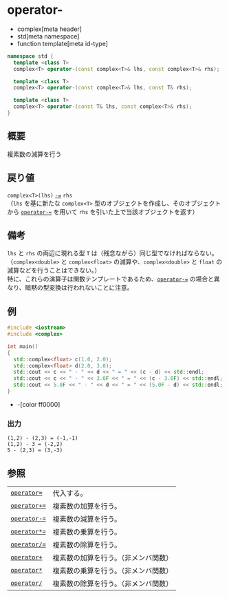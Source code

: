 # operator-
* complex[meta header]
* std[meta namespace]
* function template[meta id-type]

```cpp
namespace std {
  template <class T>
  complex<T> operator-(const complex<T>& lhs, const complex<T>& rhs);

  template <class T>
  complex<T> operator-(const complex<T>& lhs, const T& rhs);

  template <class T>
  complex<T> operator-(const T& lhs, const complex<T>& rhs);
}
```

## 概要
複素数の減算を行う


## 戻り値
`complex<T>(lhs)` [`-=`](complex/op_minus_assign.md) `rhs`  
（`lhs` を基に新たな `complex<T>` 型のオブジェクトを作成し、そのオブジェクトから [`operator-=`](complex/op_minus_assign.md) を用いて `rhs` を引いた上で当該オブジェクトを返す）


## 備考
`lhs` と `rhs` の両辺に現れる型 `T` は（残念ながら）同じ型でなければならない。（`complex<double>` と `complex<float>` の減算や、`complex<double>` と `float` の減算などを行うことはできない。）  
特に、これらの演算子は関数テンプレートであるため、[`operator-=`](complex/op_minus_assign.md) の場合と異なり、暗黙の型変換は行われないことに注意。


## 例
```cpp example
#include <iostream>
#include <complex>

int main()
{
  std::complex<float> c(1.0, 2.0);
  std::complex<float> d(2.0, 3.0);
  std::cout << c << " - " << d << " = " << (c - d) << std::endl;
  std::cout << c << " - " << 3.0F << " = " << (c - 3.0F) << std::endl;
  std::cout << 5.0F << " - " << d << " = " << (5.0F - d) << std::endl;
}
```
* -[color ff0000]

### 出力
```
(1,2) - (2,3) = (-1,-1)
(1,2) - 3 = (-2,2)
5 - (2,3) = (3,-3)
```


## 参照
|                                               |                                      |
|-----------------------------------------------|--------------------------------------|
| [`operator=`](complex/op_assign.md)           | 代入する。                           |
| [`operator+=`](complex/op_plus_assign.md)     | 複素数の加算を行う。                 |
| [`operator-=`](complex/op_minus_assign.md)    | 複素数の減算を行う。                 |
| [`operator*=`](complex/op_multiply_assign.md) | 複素数の乗算を行う。                 |
| [`operator/=`](complex/op_divide_assign.md)   | 複素数の除算を行う。                 |
| [`operator+`](op_plus.md)                     | 複素数の加算を行う。（非メンバ関数） |
| [`operator*`](op_multiply.md)                 | 複素数の乗算を行う。（非メンバ関数） |
| [`operator/`](op_divide.md)                   | 複素数の除算を行う。（非メンバ関数） |
